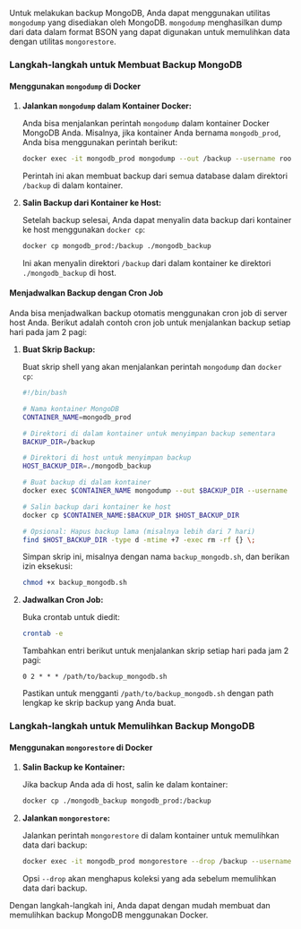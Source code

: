 Untuk melakukan backup MongoDB, Anda dapat menggunakan utilitas `mongodump` yang disediakan oleh MongoDB. `mongodump` menghasilkan dump dari data dalam format BSON yang dapat digunakan untuk memulihkan data dengan utilitas `mongorestore`.

### Langkah-langkah untuk Membuat Backup MongoDB

#### Menggunakan `mongodump` di Docker

1. **Jalankan `mongodump` dalam Kontainer Docker:**

   Anda bisa menjalankan perintah `mongodump` dalam kontainer Docker MongoDB Anda. Misalnya, jika kontainer Anda bernama `mongodb_prod`, Anda bisa menggunakan perintah berikut:

   ```bash
   docker exec -it mongodb_prod mongodump --out /backup --username root --password SbIxD1KSR3Eku5v --authenticationDatabase admin
   ```

   Perintah ini akan membuat backup dari semua database dalam direktori `/backup` di dalam kontainer.

2. **Salin Backup dari Kontainer ke Host:**

   Setelah backup selesai, Anda dapat menyalin data backup dari kontainer ke host menggunakan `docker cp`:

   ```bash
   docker cp mongodb_prod:/backup ./mongodb_backup
   ```

   Ini akan menyalin direktori `/backup` dari dalam kontainer ke direktori `./mongodb_backup` di host.

#### Menjadwalkan Backup dengan Cron Job

Anda bisa menjadwalkan backup otomatis menggunakan cron job di server host Anda. Berikut adalah contoh cron job untuk menjalankan backup setiap hari pada jam 2 pagi:

1. **Buat Skrip Backup:**

   Buat skrip shell yang akan menjalankan perintah `mongodump` dan `docker cp`:

   ```bash
   #!/bin/bash

   # Nama kontainer MongoDB
   CONTAINER_NAME=mongodb_prod

   # Direktori di dalam kontainer untuk menyimpan backup sementara
   BACKUP_DIR=/backup

   # Direktori di host untuk menyimpan backup
   HOST_BACKUP_DIR=./mongodb_backup

   # Buat backup di dalam kontainer
   docker exec $CONTAINER_NAME mongodump --out $BACKUP_DIR --username root --password SbIxD1KSR3Eku5v --authenticationDatabase admin

   # Salin backup dari kontainer ke host
   docker cp $CONTAINER_NAME:$BACKUP_DIR $HOST_BACKUP_DIR

   # Opsional: Hapus backup lama (misalnya lebih dari 7 hari)
   find $HOST_BACKUP_DIR -type d -mtime +7 -exec rm -rf {} \;
   ```

   Simpan skrip ini, misalnya dengan nama `backup_mongodb.sh`, dan berikan izin eksekusi:

   ```bash
   chmod +x backup_mongodb.sh
   ```

2. **Jadwalkan Cron Job:**

   Buka crontab untuk diedit:

   ```bash
   crontab -e
   ```

   Tambahkan entri berikut untuk menjalankan skrip setiap hari pada jam 2 pagi:

   ```plaintext
   0 2 * * * /path/to/backup_mongodb.sh
   ```

   Pastikan untuk mengganti `/path/to/backup_mongodb.sh` dengan path lengkap ke skrip backup yang Anda buat.

### Langkah-langkah untuk Memulihkan Backup MongoDB

#### Menggunakan `mongorestore` di Docker

1. **Salin Backup ke Kontainer:**

   Jika backup Anda ada di host, salin ke dalam kontainer:

   ```bash
   docker cp ./mongodb_backup mongodb_prod:/backup
   ```

2. **Jalankan `mongorestore`:**

   Jalankan perintah `mongorestore` di dalam kontainer untuk memulihkan data dari backup:

   ```bash
   docker exec -it mongodb_prod mongorestore --drop /backup --username root --password SbIxD1KSR3Eku5v --authenticationDatabase admin
   ```

   Opsi `--drop` akan menghapus koleksi yang ada sebelum memulihkan data dari backup.

Dengan langkah-langkah ini, Anda dapat dengan mudah membuat dan memulihkan backup MongoDB menggunakan Docker.